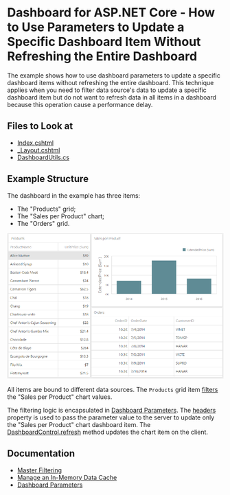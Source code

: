 # Dashboard for ASP.NET Core - How to Use Parameters to Update a Specific Dashboard Item Without Refreshing the Entire Dashboard

The example shows how to use dashboard parameters to update a specific dashboard items without refreshing the entire dashboard. This technique applies when you need to filter data source's data to update a specific dashboard item but do not want to refresh data in all items in a dashboard because this operation cause a performance delay. 

<!-- default file list -->
## Files to Look at

* [Index.cshtml](./CS/AspNetCoreDashboard/Pages/Index.cshtml)
* [_Layout.cshtml](./CS/AspNetCoreDashboard/Pages/_Layout.cshtml#L12-L38)
* [DashboardUtils.cs](./CS/AspNetCoreDashboard/Code/DashboardUtils.cs#L18-L22)
<!-- default file list end -->

## Example Structure

The dashboard in the example has three items: 
- The "Products" grid;
- The "Sales per Product" chart;
- The "Orders" grid.

![Dashboard](Images/Dashboard.png)

All items are bound to different data sources. The `Products` grid item [filters](https://docs.devexpress.com/Dashboard/117060/web-dashboard/create-dashboards-on-the-web/interactivity/master-filtering) the "Sales per Product" chart values. 

The filtering logic is encapsulated in [Dashboard Parameters](https://docs.devexpress.com/Dashboard/117062/web-dashboard/create-dashboards-on-the-web/data-analysis/dashboard-parameters). The [headers](https://docs.devexpress.com/Dashboard/js-DevExpress.Dashboard.AjaxRemoteService#js_devexpress_dashboard_ajaxremoteservice_headers) property is used to pass the parameter value to the server to update only the "Sales per Product" chart dashboard item. The [DashboardControl.refresh](https://docs.devexpress.com/Dashboard/js-DevExpress.Dashboard.DashboardControl?p=netframework#js_devexpress_dashboard_dashboardcontrol_refresh) method updates the chart item on the client. 

## Documentation

- [Master Filtering](https://docs.devexpress.com/Dashboard/117060/web-dashboard/create-dashboards-on-the-web/interactivity/master-filtering)
- [Manage an In-Memory Data Cache](https://docs.devexpress.com/Dashboard/400983/web-dashboard/dashboard-backend/manage-an-in-memory-data-cache)
- [Dashboard Parameters](https://docs.devexpress.com/Dashboard/117062/web-dashboard/create-dashboards-on-the-web/data-analysis/dashboard-parameters)

